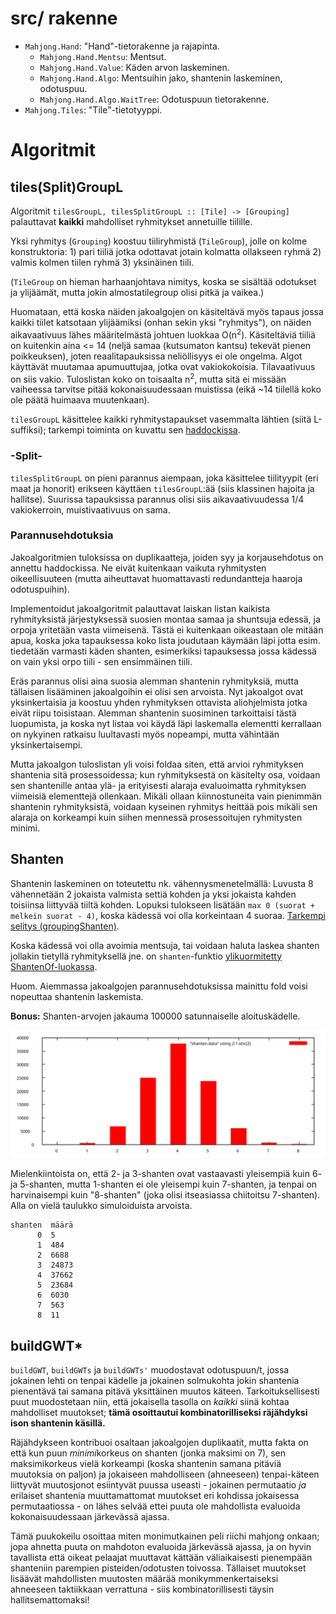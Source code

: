
# src/ rakenne

- `Mahjong.Hand`: "Hand"-tietorakenne ja rajapinta.
   - `Mahjong.Hand.Mentsu`: Mentsut.
   - `Mahjong.Hand.Value`: Käden arvon laskeminen.
   - `Mahjong.Hand.Algo`: Mentsuihin jako, shantenin laskeminen, odotuspuu.
   - `Mahjong.Hand.Algo.WaitTree`: Odotuspuun tietorakenne.
- `Mahjong.Tiles`: "Tile"-tietotyyppi.

# Algoritmit

## tiles(Split)GroupL

Algoritmit `tilesGroupL, tilesSplitGroupL :: [Tile] -> [Grouping]` palauttavat
**kaikki** mahdolliset ryhmitykset annetuille tiilille.

Yksi ryhmitys (`Grouping`) koostuu tiiliryhmistä (`TileGroup`), jolle on kolme
konstruktoria: 1) pari tiiliä jotka odottavat jotain kolmatta ollakseen ryhmä 2)
valmis kolmen tiilen ryhmä 3) yksinäinen tiili.

(`TileGroup` on hieman harhaanjohtava nimitys, koska se sisältää odotukset ja
ylijäämät, mutta jokin almostatilegroup olisi pitkä ja vaikea.)

Huomataan, että koska näiden jakoalgojen on käsiteltävä myös tapaus jossa kaikki
tiilet katsotaan ylijäämiksi (onhan sekin yksi "ryhmitys"), on näiden
aikavaativuus lähes määritelmästä johtuen luokkaa O(n<sup>2</sup>).
Käsiteltäviä tiiliä on kuitenkin aina <= 14 (neljä samaa (kutsumaton kantsu)
tekevät pienen poikkeuksen), joten reaalitapauksissa neliöllisyys ei ole
ongelma. Algot käyttävät muutamaa apumuuttujaa, jotka ovat vakiokokoisia.
Tilavaativuus on siis vakio. Tuloslistan koko on toisaalta n<sup>2</sup>, mutta
sitä ei missään vaiheessa tarvitse pitää kokonaisuudessaan muistissa (eikä ~14
tiilellä koko ole päätä huimaava muutenkaan).

`tilesGroupL` käsittelee kaikki ryhmitystapaukset vasemmalta lähtien (siitä
L-suffiksi); tarkempi toiminta on kuvattu sen
[haddockissa](http://simsaladin.users.paivola.fi/TiraLabra/Mahjong-Hand-Algo.html#v:tilesGroupL).

### -Split-

`tilesSplitGroupL` on pieni parannus aiempaan, joka käsittelee tiilityypit
(eri maat ja honorit) erikseen käyttäen `tilesGroupL`:ää (siis klassinen hajoita
ja hallitse). Suurissa tapauksissa parannus olisi siis aikavaativuudessa 1/4
vakiokerroin, muistivaativuus on sama.

### Parannusehdotuksia

Jakoalgoritmien tuloksissa on duplikaatteja, joiden syy ja korjausehdotus on
annettu haddockissa. Ne eivät kuitenkaan vaikuta ryhmitysten oikeellisuuteen
(mutta aiheuttavat huomattavasti redundantteja haaroja odotuspuihin).

Implementoidut jakoalgoritmit palauttavat laiskan listan kaikista ryhmityksistä
järjestyksessä suosien montaa samaa ja shuntsuja edessä, ja orpoja yritetään
vasta viimeisenä. Tästä ei kuitenkaan oikeastaan ole mitään apua, koska joka
tapauksessa koko lista joudutaan käymään läpi jotta esim. tiedetään varmasti
käden shanten, esimerkiksi tapauksessa jossa kädessä on vain yksi orpo tiili -
sen ensimmäinen tiili.

Eräs parannus olisi aina suosia alemman shantenin ryhmityksiä, mutta tällaisen
lisääminen jakoalgoihin ei olisi sen arvoista. Nyt jakoalgot ovat yksinkertaisia
ja koostuu yhden ryhmityksen ottavista aliohjelmista jotka eivät riipu
toisistaan. Alemman shantenin suosiminen tarkoittaisi tästä luopumista, ja koska
nyt listaa voi käydä läpi laskemalla elementti kerrallaan on nykyinen ratkaisu
luultavasti myös nopeampi, mutta vähintään yksinkertaisempi.

Mutta jakoalgon tuloslistan yli voisi foldaa siten, että arvioi ryhmityksen
shantenia sitä prosessoidessa; kun ryhmityksestä on käsitelty osa, voidaan
sen shantenille antaa ylä- ja erityisesti alaraja evaluoimatta ryhmityksen
viimeisiä elementtejä ollenkaan. Mikäli ollaan kiinnostuneita vain pienimmän
shantenin ryhmityksistä, voidaan kyseinen ryhmitys heittää pois mikäli sen
alaraja on korkeampi kuin siihen mennessä prosessoitujen ryhmitysten minimi.

## Shanten

Shantenin laskeminen on toteutettu nk. vähennysmenetelmällä: Luvusta 8
vähennetään 2 jokaista valmista settiä kohden ja yksi jokaista kahden toisiinsa
liittyvää tiiltä kohden. Lopuksi tulokseen lisätään `max 0 (suorat + melkein
suorat - 4)`, koska kädessä voi olla korkeintaan 4 suoraa.
[Tarkempi selitys (groupingShanten)](http://simsaladin.users.paivola.fi/TiraLabra/Mahjong-Hand-Algo.html#v:groupingShanten).

Koska kädessä voi olla avoimia mentsuja, tai voidaan haluta laskea shanten
jollakin tietyllä ryhmityksellä jne. on `shanten`-funktio [ylikuormitetty
ShantenOf-luokassa](http://simsaladin.users.paivola.fi/TiraLabra/Mahjong-Hand-Algo.html#t:ShantenOf).

Huom. Aiemmassa jakoalgojen parannusehdotuksissa mainittu fold voisi nopeuttaa
shantenin laskemista.

**Bonus:** Shanten-arvojen jakauma 100000 satunnaiselle aloituskädelle.


![Shanten-arvojen jakauma 100000 satunnaiselle aloituskädelle](shanten_distribution.svg)

Mielenkiintoista on, että 2- ja 3-shanten ovat vastaavasti yleisempiä kuin 6- ja
5-shanten, mutta 1-shanten ei ole yleisempi kuin 7-shanten, ja tenpai on
harvinaisempi kuin "8-shanten" (joka olisi itseasiassa chiitoitsu 7-shanten).
Alla on vielä taulukko simuloiduista arvoista.

    shanten  määrä
          0  5    
          1  484  
          2  6688 
          3  24873
          4  37662
          5  23684
          6  6030 
          7  563  
          8  11   

## buildGWT\*

`buildGWT`, `buildGWTs` ja `buildGWTs'` muodostavat odotuspuun/t, jossa jokainen
lehti on tenpai kädelle ja jokainen solmukohta jokin shantenia pienentävä tai
samana pitävä yksittäinen muutos käteen. Tarkoituksellisesti puut muodostetaan
niin, että jokaisella tasolla on *kaikki* siinä kohtaa mahdolliset muutokset;
**tämä osoittautui kombinatorilliseksi räjähdyksi ison shantenin käsillä.**

Räjähdykseen kontribuoi osaltaan jakoalgojen duplikaatit, mutta fakta on että
kun puun *minimi*korkeus on shanten (jonka maksimi on 7), sen maksimikorkeus
vielä korkeampi (koska shantenin samana pitäviä muutoksia on paljon) ja
jokaiseen mahdolliseen (ahneeseen) tenpai-käteen liittyvät muutosjonot
esiintyvät puussa useasti - jokainen permutaatio *ja* erilaiset shantenia
muuttamattomat muutokset eri kohdissa jokaisessa permutaatiossa - on lähes
selvää ettei puuta ole mahdollista evaluoida kokonaisuudessaan järkevässä
ajassa.

Tämä puukokeilu osoittaa miten monimutkainen peli riichi mahjong onkaan; jopa
ahnetta puuta on mahdoton evaluoida järkevässä ajassa, ja on hyvin tavallista
että oikeat pelaajat muuttavat kättään väliaikaisesti pienempään shanteniin
parempien pisteiden/odotusten toivossa. Tällaiset muutokset lisäävät
mahdollisten muutosten määrää monikymmenkertaiseksi ahneeseen taktiikkaan
verrattuna - siis kombinatorillisesti täysin hallitsemattomaksi!
